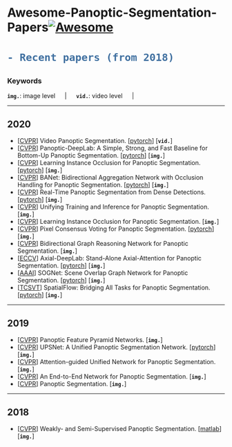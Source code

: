# Awesome-Panoptic-Segmentation-Papers[![Awesome](https://awesome.re/badge.svg)](https://awesome.re)

<h1> 

```diff
- Recent papers (from 2018)
```

</h1>

<h3> Keywords </h3>


__`img.`__: image level  &emsp; | &emsp; __`vid.`__: video level &emsp; | &emsp; 

---
## 2020
- [[CVPR](https://arxiv.org/pdf/2006.11339v1.pdf)] Video Panoptic Segmentation. [[pytorch](https://github.com/mcahny/vps)] [__`vid.`__]
- [[CVPR](https://arxiv.org/pdf/1911.10194v3.pdf)] Panoptic-DeepLab: A Simple, Strong, and Fast Baseline for Bottom-Up Panoptic Segmentation. [[pytorch](https://github.com/bowenc0221/panoptic-deeplab)] [__`img.`__]
- [[CVPR](https://arxiv.org/pdf/1906.05896v4.pdf)] Learning Instance Occlusion for Panoptic Segmentation. [[pytorch](https://github.com/jlazarow/learning_instance_occlusion)] [__`img.`__]
- [[CVPR](https://arxiv.org/abs/2003.14031v1)] BANet: Bidirectional Aggregation Network with Occlusion Handling for Panoptic Segmentation. [[pytorch](https://github.com/Mooonside/BANet)] [__`img.`__]
- [[CVPR](https://arxiv.org/abs/1912.01202v3)] Real-Time Panoptic Segmentation from Dense Detections. [[pytorch](https://github.com/TRI-ML/realtime_panoptic)] [__`img.`__]
- [[CVPR](https://arxiv.org/abs/2001.04982)] Unifying Training and Inference for Panoptic Segmentation. [__`img.`__]
- [[CVPR](https://arxiv.org/abs/1906.05896v4)] Learning Instance Occlusion for Panoptic Segmentation. [__`img.`__]
- [[CVPR](https://arxiv.org/abs/2004.01849v1)] Pixel Consensus Voting for Panoptic Segmentation. [[pytorch](https://github.com/w-hc/pcv)] [__`img.`__]
- [[CVPR](https://arxiv.org/abs/2004.06272v1)] Bidirectional Graph Reasoning Network for Panoptic Segmentation. [__`img.`__]
- [[ECCV](https://arxiv.org/pdf/2003.07853v2.pdf)] Axial-DeepLab: Stand-Alone Axial-Attention for Panoptic Segmentation. [[pytorch](https://github.com/csrhddlam/axial-deeplab)] [__`img.`__]
- [[AAAI](https://arxiv.org/abs/1911.07527)] SOGNet: Scene Overlap Graph Network for Panoptic Segmentation. [[pytorch](https://github.com/LaoYang1994/SOGNet)] [__`img.`__]
- [[TCSVT](https://arxiv.org/abs/1910.08787v3)] SpatialFlow: Bridging All Tasks for Panoptic Segmentation. [[pytorch](https://github.com/chensnathan/SpatialFlow)] [__`img.`__]

---
## 2019
- [[CVPR](https://arxiv.org/pdf/1901.02446v2.pdf)] Panoptic Feature Pyramid Networks. [__`img.`__]
- [[CVPR](https://arxiv.org/pdf/1901.03784v2.pdf)] UPSNet: A Unified Panoptic Segmentation Network. [[pytorch](https://github.com/uber-research/UPSNet)] [__`img.`__] 
- [[CVPR](https://arxiv.org/pdf/1812.03904v2.pdf)] Attention-guided Unified Network for Panoptic Segmentation. [__`img.`__] 
- [[CVPR](https://arxiv.org/pdf/1903.05027.pdf)] An End-to-End Network for Panoptic Segmentation. [__`img.`__] 
- [[CVPR](https://arxiv.org/pdf/1801.00868.pdf)] Panoptic Segmentation. [__`img.`__] 

---
## 2018
- [[CVPR](https://arxiv.org/pdf/1808.03575.pdf)] Weakly- and Semi-Supervised Panoptic Segmentation. [[matlab](https://github.com/qizhuli/Weakly-Supervised-Panoptic-Segmentation)] [__`img.`__] 
